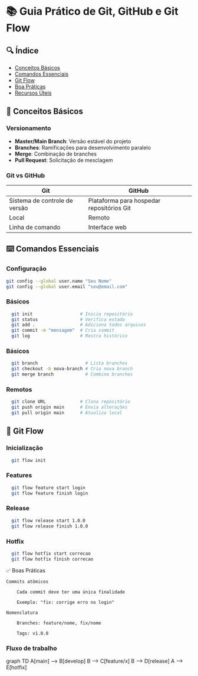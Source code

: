 # 📚 Guia Prático de Git, GitHub e Git Flow

## 🔍 Índice
- [Conceitos Básicos](#-conceitos-básicos)
- [Comandos Essenciais](#-comandos-essenciais)
- [Git Flow](#-git-flow)
- [Boa Práticas](#-boas-práticas)
- [Recursos Úteis](#-recursos-úteis)

## 🌟 Conceitos Básicos

### Versionamento
- **Master/Main Branch**: Versão estável do projeto
- **Branches**: Ramificações para desenvolvimento paralelo
- **Merge**: Combinação de branches
- **Pull Request**: Solicitação de mesclagem

### Git vs GitHub
| Git | GitHub |
|-----|--------|
| Sistema de controle de versão | Plataforma para hospedar repositórios Git |
| Local | Remoto |
| Linha de comando | Interface web |

## ⌨️ Comandos Essenciais

### Configuração
```bash
git config --global user.name "Seu Nome"
git config --global user.email "seu@email.com"
```

### Básicos
```bash
  git init                  # Inicia repositório
  git status                # Verifica estado
  git add .                 # Adiciona todos arquivos
  git commit -m "mensagem"  # Cria commit
  git log                   # Mostra histórico
```
 
### Básicos
```bash
  git branch                  # Lista branches
  git checkout -b nova-branch # Cria nova branch
  git merge branch            # Combina branches
```
### Remotos
```bash
  git clone URL             # Clona repositório
  git push origin main      # Envia alterações
  git pull origin main      # Atualiza local
```

## 🌊 Git Flow

### Inicialização
```bash
  git flow init
```

### Features
```bash
  git flow feature start login
  git flow feature finish login
```

### Release
```bash
  git flow release start 1.0.0
  git flow release finish 1.0.0
```

### Hotfix
```bash
  git flow hotfix start correcao
  git flow hotfix finish correcao
```
✅ Boas Práticas

    Commits atômicos

        Cada commit deve ter uma única finalidade

        Exemplo: "fix: corrige erro no login"

    Nomenclatura

        Branches: feature/nome, fix/nome

        Tags: v1.0.0
        
### Fluxo de trabalho

graph TD
  A[main] --> B[develop]
  B --> C[feature/x]
  B --> D[release]
  A --> E[hotfix]
